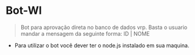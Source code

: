 # Bot-Wl

> Bot para aprovação direta no banco de dados vrp. 
> Basta o usuario mandar a mensagem da seguinte forma: ID | NOME
 
 
 
 * Para utilizar o bot você dever ter o node.js instalado em sua maquina.
